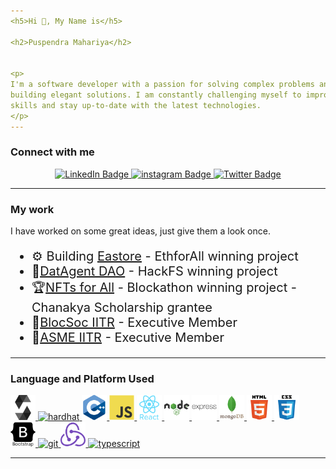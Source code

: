 ```yaml
---
<h5>Hi 👋, My Name is</h5>

<h2>Puspendra Mahariya</h2>


<p>
I'm a software developer with a passion for solving complex problems and
building elegant solutions. I am constantly challenging myself to improve my
skills and stay up-to-date with the latest technologies.
</p>
---
```


<h3 align="left">Connect with me </h3>

<p align="center" >
  <a href="https://www.linkedin.com/in/puspendra-mahariya-112059238/">
    <img
      src="https://img.shields.io/badge/LinkedIn-0077B5?style=for-the-badge&logo=linkedin&logoColor=white"
      alt="LinkedIn Badge"
    />
  </a>
  <a href="https://www.instagram.com/p.m.puspendra_mahariya.000/">
    <img
      src="https://img.shields.io/badge/Instagram-E4405F?style=for-the-badge&logo=instagram&logoColor=white"
      alt="instagram Badge"
    />
  </a>
  <a href="https://twitter.com/puspendra_maha">
    <img
      src="https://img.shields.io/badge/Twitter-1DA1F2?style=for-the-badge&logo=twitter&logoColor=white"
      alt="Twitter Badge"
    />
  </a>
</p>

---

<h3 align="left">My work</h3>
<p>
  I have worked on some great ideas, just give them a look once.
  <ul style="font-size: 20px;">
  <li>⚙️ Building <a href="https://eastore.vercel.app">Eastore</a> - EthforAll winning project</li>
  <li>🏅<a href="https://github.com/me-loser/DatAgentDAO">DatAgent DAO</a> - HackFS winning project</li>
  <li>🏆<a href="https://github.com/me-loser/NFTs-for-All">NFTs for All</a> - Blockathon winning project - Chanakya Scholarship grantee</li>
  <li>🚀<a href="https://github.com/BlocSoc-iitr">BlocSoc IITR</a> - Executive Member</li>
  <li>🚀<a href="https://github.com/ASME-IITR">ASME IITR</a> - Executive Member</li>
</ul>
</p>

---

<h3 align="left">Language and Platform Used </h3>

<p align="left">
  <a href="https://docs.soliditylang.org/en/v0.8.6/" target="_blank" rel="noreferrer">
    <img
      src="https://raw.githubusercontent.com/devicons/devicon/master/icons/solidity/solidity-original.svg"
      alt="solidity"
      width="40"
      height="40"
    />
  </a>
    <a href="https://hardhat.org/" target="_blank" rel="noreferrer">
    <img
      src="https://hardhat.org/_next/static/media/hardhat-logo-dark.484eb916.svg"
      alt="hardhat"
      width="100"
      height="40"
    />
  </a>
  <a href="https://cp-algorithms.com/" target="_blank" rel="noreferrer">
    <img
      src="https://raw.githubusercontent.com/devicons/devicon/master/icons/cplusplus/cplusplus-original.svg"
      alt="cplusplus"
      width="40"
      height="40"
    />
  </a>
  <a
    href="https://devdocs.io/javascript/"
    target="_blank"
    rel="noreferrer"
  >
    <img
      src="https://raw.githubusercontent.com/devicons/devicon/master/icons/javascript/javascript-original.svg"
      alt="javascript"
      width="40"
      height="40"
    />
  </a>
  </a>
  <a href="https://reactjs.org/" target="_blank" rel="noreferrer">
    <img
      src="https://raw.githubusercontent.com/devicons/devicon/master/icons/react/react-original-wordmark.svg"
      alt="react"
      width="40"
      height="40"
    />
  </a>
  <a href="https://nodejs.org" target="_blank" rel="noreferrer">
    <img
      src="https://raw.githubusercontent.com/devicons/devicon/master/icons/nodejs/nodejs-original-wordmark.svg"
      alt="nodejs"
      width="40"
      height="40"
    />
  </a>
  <a href="https://expressjs.com" target="_blank" rel="noreferrer">
    <img
      src="https://raw.githubusercontent.com/devicons/devicon/master/icons/express/express-original-wordmark.svg"
      alt="express"
      width="40"
      height="40"
    />
  </a>
  <a href="https://www.mongodb.com/" target="_blank" rel="noreferrer">
    <img
      src="https://raw.githubusercontent.com/devicons/devicon/master/icons/mongodb/mongodb-original-wordmark.svg"
      alt="mongodb"
      width="40"
      height="40"
    />
  </a>
  <a href="https://devdocs.io/html/" target="_blank" rel="noreferrer">
    <img
      src="https://raw.githubusercontent.com/devicons/devicon/master/icons/html5/html5-original-wordmark.svg"
      alt="html5"
      width="40"
      height="40"
    />
  </a>
  <a href="https://devdocs.io/css/" target="_blank" rel="noreferrer">
    <img
      src="https://raw.githubusercontent.com/devicons/devicon/master/icons/css3/css3-original-wordmark.svg"
      alt="css3"
      width="40"
      height="40"
    />
  </a>
  <a href="https://getbootstrap.com" target="_blank" rel="noreferrer">
    <img
      src="https://raw.githubusercontent.com/devicons/devicon/master/icons/bootstrap/bootstrap-plain-wordmark.svg"
      alt="bootstrap"
      width="40"
      height="40"
    />
  </a>
  <a href="https://git-scm.com/" target="_blank" rel="noreferrer">
    <img
      src="https://www.vectorlogo.zone/logos/git-scm/git-scm-icon.svg"
      alt="git"
      width="40"
      height="40"
    />
  </a>
  </a>
  <a href="https://redux.js.org" target="_blank" rel="noreferrer">
    <img
      src="https://raw.githubusercontent.com/devicons/devicon/master/icons/redux/redux-original.svg"
      alt="redux"
      width="40"
      height="40"
    />
  </a>
  <a href="https://devdocs.io/typescript/" target="_blank" rel="noreferrer">
    <img
      src="https://cdn.jsdelivr.net/gh/devicons/devicon/icons/typescript/typescript-original.svg"
      alt="typescript"
      width="40"
      height="40"
    />
  </a>
</p>

---
